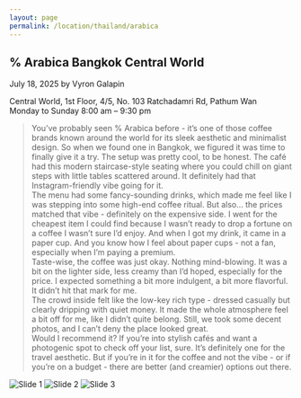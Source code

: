 ```yaml
---
layout: page
permalink: /location/thailand/arabica
---
```


<div id="Location" style="display:none;" class="Thailand"></div>
<div class="container">     
  <article class="blog-post">
    <h2 class="display-5 link-body-emphasis mb-1">% Arabica Bangkok Central World</h2>
    <p class="blog-post-meta">
      July 18, 2025 by <!-- <a href="#"> --> Vyron Galapin <!--</a>-->
      <div class="business-info">
        <div class="info-item">
            <i class="fas fa-map-marker-alt"></i>
            <span>Central World, 1st Floor, 4/5, No. 103 Ratchadamri Rd, Pathum Wan</span>
        </div>
        <div class="info-item">
            <i class="far fa-clock"></i>
            <span>Monday to Sunday 8:00 am – 9:30 pm </span>
        </div>
        <!-- <div class="info-item">
            <i class="fab fa-facebook"></i>
            <a href="" target="_blank">Facebook</a>
        </div>
        <div class="info-item">
            <i class="fab  fa-instagram"></i>
            <a href="" target="_blank">Instagram</a>
        </div> -->
      </div>
    </p>
    <div class="row"> 
      <div class="col-md-9"> 
        <blockquote class="blockquote">
          <p>
            You’ve probably seen % Arabica before - it’s one of those coffee brands known around the world for its sleek aesthetic and minimalist design. So when we found one in Bangkok, we figured it was time to finally give it a try. The setup was pretty cool, to be honest. The café had this modern staircase-style seating where you could chill on giant steps with little tables scattered around. It definitely had that Instagram-friendly vibe going for it.
            <br />
            The menu had some fancy-sounding drinks, which made me feel like I was stepping into some high-end coffee ritual. But also… the prices matched that vibe - definitely on the expensive side. I went for the cheapest item I could find because I wasn’t ready to drop a fortune on a coffee I wasn’t sure I’d enjoy. And when I got my drink, it came in a paper cup. And you know how I feel about paper cups - not a fan, especially when I’m paying a premium.
            <br />
            Taste-wise, the coffee was just okay. Nothing mind-blowing. It was a bit on the lighter side, less creamy than I’d hoped, especially for the price. I expected something a bit more indulgent, a bit more flavorful. It didn’t hit that mark for me.
            <br />
            The crowd inside felt like the low-key rich type - dressed casually but clearly dripping with quiet money. It made the whole atmosphere feel a bit off for me, like I didn’t quite belong. Still, we took some decent photos, and I can’t deny the place looked great.
            <br />
            Would I recommend it? If you’re into stylish cafés and want a photogenic spot to check off your list, sure. 
            It’s definitely one for the travel aesthetic. But if you’re in it for the coffee and not the vibe - or if you’re on a budget - there are better (and creamier) options out there.
          </p>
        </blockquote>
      </div>     
      <div class="col-md-3">
        <div class="slideshow-container">
            <div class="slides">
                <img src="{{ site.baseurl }}/assets/images/thailand/Arabica 1.JPEG" alt="Slide 1">
                <img src="{{ site.baseurl }}/assets/images/thailand/Arabica 2.JPEG" alt="Slide 2">
                <img src="{{ site.baseurl }}/assets/images/thailand/Arabica 3.JPEG" alt="Slide 3">
            </div>
        </div>
      </div>
    </div>
    <!-- <div>
      <a href="https://maps.app.goo.gl/3AFLywg59a6m7VxH7" target="_blank">
        <div id="map-tile">
            <iframe src="https://www.google.com/maps/embed?pb=!1m18!1m12!1m3!1d31498.381159977675!2d123.28803007635597!3d9.306872929322981!2m3!1f0!2f0!3f0!3m2!1i1024!2i768!4f13.1!3m3!1m2!1s0x33ab6f6b71cb06e9%3A0xbffa3a21edd25020!2sKapeng%20Lokal%20Dgt!5e0!3m2!1sen!2sph!4v1740294951341!5m2!1sen!2sph" width="600" height="450" style="border:0;" allowfullscreen="" loading="lazy" referrerpolicy="no-referrer-when-downgrade"></iframe>
        </div>
        </a>
    </div> -->
  </article>
  <script src="{{ site.baseurl }}/assets/js/slideshow.js">
</div>
